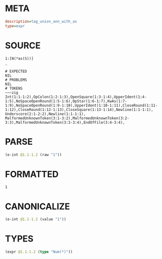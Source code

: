# META
~~~ini
description=tag_union_ann_with_as
type=expr
~~~
# SOURCE
~~~roc
1:[N(*as(S))]
_
~~~
~~~
# EXPECTED
NIL
# PROBLEMS
NIL
# TOKENS
~~~zig
Int(1:1-1:2),OpColon(1:2-1:3),OpenSquare(1:3-1:4),UpperIdent(1:4-1:5),NoSpaceOpenRound(1:5-1:6),OpStar(1:6-1:7),KwAs(1:7-1:9),NoSpaceOpenRound(1:9-1:10),UpperIdent(1:10-1:11),CloseRound(1:11-1:12),CloseRound(1:12-1:13),CloseSquare(1:13-1:14),Newline(1:1-1:1),
Underscore(2:1-2:2),Newline(1:1-1:1),
MalformedUnknownToken(3:1-3:2),MalformedUnknownToken(3:2-3:3),MalformedUnknownToken(3:3-3:4),EndOfFile(3:4-3:4),
~~~
# PARSE
~~~clojure
(e-int @1.1-1.2 (raw "1"))
~~~
# FORMATTED
~~~roc
1
~~~
# CANONICALIZE
~~~clojure
(e-int @1.1-1.2 (value "1"))
~~~
# TYPES
~~~clojure
(expr @1.1-1.2 (type "Num(*)"))
~~~
